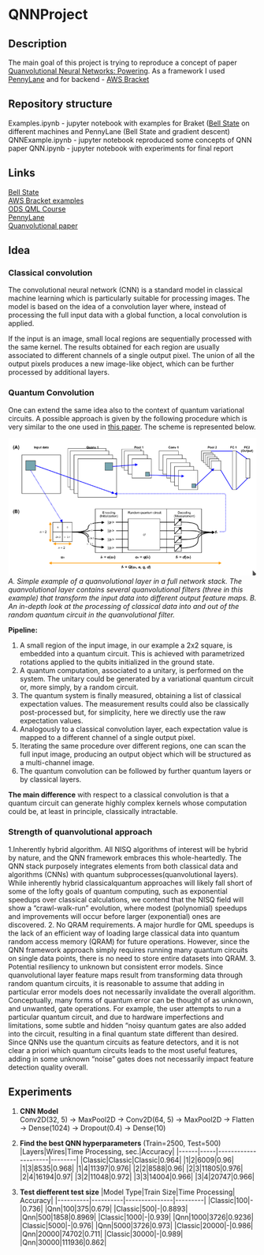 # QNNProject

## Description
The main goal of this project is trying to reproduce a concept of paper [Quanvolutional Neural Networks: Powering](https://arxiv.org/abs/1904.04767). As a framework I used [PennyLane](https://pennylane.ai/) and for backend - [AWS Bracket](https://aws.amazon.com/ru/braket/)

## Repository structure
Examples.ipynb - jupyter notebook with examples for Braket ([Bell State](https://en.wikipedia.org/wiki/Bell_state) on different machines and PennyLane (Bell State and gradient descent)\
QNNExample.ipynb - jupyter notebook reproduced some concepts of QNN paper
QNN.ipynb - jupyter notebook with experiments for final report

## Links
[Bell State](https://en.wikipedia.org/wiki/Bell_state)\
[AWS Bracket examples](https://github.com/aws/amazon-braket-examples)\
[ODS QML Course](https://ods.ai/tracks/qmlcourse)\
[PennyLane](https://pennylane.ai/)\
[Quanvolutional paper](https://arxiv.org/abs/1904.04767)

## Idea
### Classical convolution
The convolutional neural network (CNN) is a standard model in classical machine learning which is particularly suitable for processing images. The model is based on the idea of a convolution layer where, instead of processing the full input data with a global function, a local convolution is applied.

If the input is an image, small local regions are sequentially processed with the same kernel. The results obtained for each region are usually associated to different channels of a single output pixel. The union of all the output pixels produces a new image-like object, which can be further processed by additional layers.

### Quantum Convolution
One can extend the same idea also to the context of quantum variational circuits. A possible approach is given by the following procedure which is very similar to the one used in [this paper](https://arxiv.org/abs/1904.04767). The scheme is represented below.

![Quanvolutional scheme example](qnn_example.png "QNN")
*A. Simple example of a quanvolutional layer in a full network stack. The quanvolutional layer contains several quanvolutional filters (three in this example) that transform the input data into different output feature maps. B. An in-depth look at
the processing of classical data into and out of the random quantum circuit in the quanvolutional filter.*

**Pipeline:**
1. A small region of the input image, in our example a 2x2 square, is embedded into a quantum circuit. This is achieved with parametrized rotations applied to the qubits initialized in the ground state.
2. A quantum computation, associated to a unitary, is performed on the system. The unitary could be generated by a variational quantum circuit or, more simply, by a random circuit.
3. The quantum system is finally measured, obtaining a list of classical expectation values. The measurement results could also be classically post-processed but, for simplicity, here we directly use the raw expectation values.
4. Analogously to a classical convolution layer, each expectation value is mapped to a different channel of a single output pixel.
5. Iterating the same procedure over different regions, one can scan the full input image, producing an output object which will be structured as a multi-channel image.
6. The quantum convolution can be followed by further quantum layers or by classical layers.

**The main difference** with respect to a classical convolution is that a quantum circuit can generate highly complex kernels whose computation could be, at least in principle, classically intractable.

### Strength of quanvolutional approach
1.Inherently hybrid algorithm. All NISQ algorithms of interest will be hybrid by nature, and the QNN framework embraces this whole-heartedly. The QNN stack purposely integrates elements from both classical data and algorithms (CNNs) with quantum subprocesses(quanvolutional layers). While inherently hybrid classicalquantum approaches will likely fall short of some of the lofty goals of quantum computing, such as exponential speedups over classical calculations, we contend that the NISQ field will show a “crawl-walk-run” evolution, where modest (polynomial) speedups and improvements will occur before larger (exponential) ones are discovered.
2. No QRAM requirements. A major hurdle for QML speedups is the lack of an efficient way of loading large classical data into quantum random access memory (QRAM) for future operations. However, since the QNN framework approach simply requires running many quantum circuits on single data points, there is no need to store entire datasets into QRAM.
3. Potential resiliency to unknown but consistent error models. Since quanvolutional layer feature maps result from transforming data through random quantum circuits, it is reasonable to assume that adding in particular error models does not necessarily invalidate the overall algorithm. Conceptually, many forms of quantum error can be thought of as unknown, and unwanted, gate operations. For example, the user attempts to run a particular quantum circuit, and due to hardware imperfections and limitations, some subtle and hidden “noisy quantum gates are also added into the circuit, resulting in a final quantum state different than desired. Since QNNs use the quantum circuits as feature detectors, and it is not clear a priori which quantum circuits leads to the most useful features, adding in some unknown “noise” gates does not necessarily impact feature detection quality overall.

## Experiments
1. **CNN Model**\
Conv2D(32, 5) -> MaxPool2D -> Conv2D(64, 5) -> MaxPool2D -> Flatten -> Dense(1024) -> Dropout(0.4) -> Dense(10)

2. **Find the best QNN hyperparameters** (Train=2500, Test=500)
|Layers|Wires|Time Processing, sec.|Accuracy|
|------|-----|---------------------|--------|
|Classic|Classic|Classic|0.964|
|1|2|6009|0.96|
|1|3|8535|0.968|
|1|4|11397|0.976|
|2|2|8588|0.96|
|2|3|11805|0.976|
|2|4|16194|0.97|
|3|2|11048|0.972|
|3|3|14004|0.966|
|3|4|20747|0.966|

3. **Test diefferent test size**
|Model Type|Train Size|Time Processing| Accuracy|
|----------|----------|---------------|---------|
|Classic|100|-|0.736|
|Qnn|100|375|0.679|
|Classic|500|-|0.8893|
|Qnn|500|1858|0.8969|
|Classic|1000|-|0.939|
|Qnn|1000|3726|0.9236|
|Classic|5000|-|0.976|
|Qnn|5000|3726|0.973|
|Classic|20000|-|0.986|
|Qnn|20000|74702|0.711|
|Classic|30000|-|0.989|
|Qnn|30000|111936|0.862|

